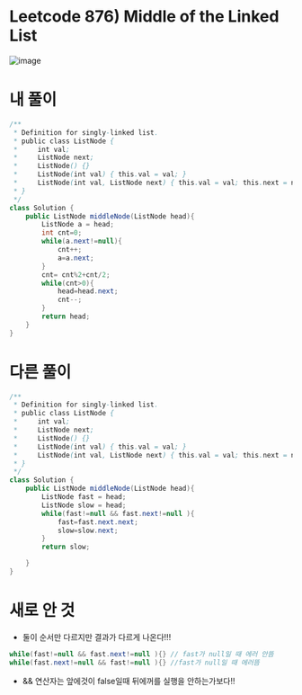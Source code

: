 # Leetcode 876) Middle of the Linked List

![image](https://user-images.githubusercontent.com/37058233/121763495-814a6e80-caf1-11eb-82e9-518133dc5bc6.png)

# 내 풀이

```java
/**
 * Definition for singly-linked list.
 * public class ListNode {
 *     int val;
 *     ListNode next;
 *     ListNode() {}
 *     ListNode(int val) { this.val = val; }
 *     ListNode(int val, ListNode next) { this.val = val; this.next = next; }
 * }
 */
class Solution {
    public ListNode middleNode(ListNode head){
        ListNode a = head;
        int cnt=0;
        while(a.next!=null){
            cnt++;
            a=a.next;
        }
        cnt= cnt%2+cnt/2;
        while(cnt>0){
            head=head.next;
            cnt--;
        }
        return head;
    }
}
```

# 다른 풀이

```java
/**
 * Definition for singly-linked list.
 * public class ListNode {
 *     int val;
 *     ListNode next;
 *     ListNode() {}
 *     ListNode(int val) { this.val = val; }
 *     ListNode(int val, ListNode next) { this.val = val; this.next = next; }
 * }
 */
class Solution {
    public ListNode middleNode(ListNode head){
        ListNode fast = head;
        ListNode slow = head;
        while(fast!=null && fast.next!=null ){
            fast=fast.next.next;
            slow=slow.next;
        }
        return slow;

    }
}
```

# 새로 안 것

- 둘이 순서만 다르지만 결과가 다르게 나온다!!!

```java
while(fast!=null && fast.next!=null ){} // fast가 null일 때 에러 안뜸
while(fast.next!=null && fast!=null ){} //fast가 null일 때 에러뜸
```

- && 연산자는 앞에것이 false일때 뒤에꺼를 실행을 안하는가보다!!